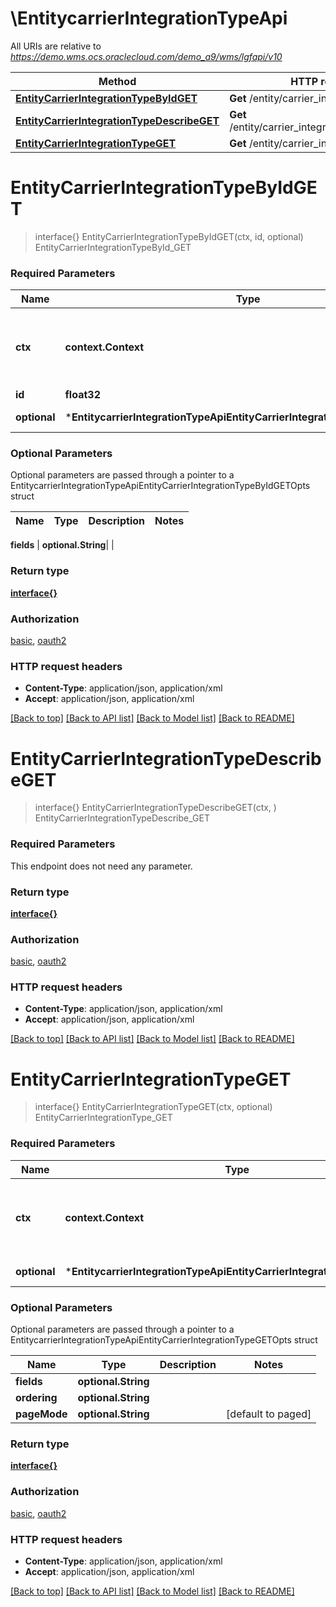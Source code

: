 # \EntitycarrierIntegrationTypeApi

All URIs are relative to *https://demo.wms.ocs.oraclecloud.com/demo_a9/wms/lgfapi/v10*

Method | HTTP request | Description
------------- | ------------- | -------------
[**EntityCarrierIntegrationTypeByIdGET**](EntitycarrierIntegrationTypeApi.md#EntityCarrierIntegrationTypeByIdGET) | **Get** /entity/carrier_integration_type/{id} | EntityCarrierIntegrationTypeById_GET
[**EntityCarrierIntegrationTypeDescribeGET**](EntitycarrierIntegrationTypeApi.md#EntityCarrierIntegrationTypeDescribeGET) | **Get** /entity/carrier_integration_type/describe | EntityCarrierIntegrationTypeDescribe_GET
[**EntityCarrierIntegrationTypeGET**](EntitycarrierIntegrationTypeApi.md#EntityCarrierIntegrationTypeGET) | **Get** /entity/carrier_integration_type | EntityCarrierIntegrationType_GET


# **EntityCarrierIntegrationTypeByIdGET**
> interface{} EntityCarrierIntegrationTypeByIdGET(ctx, id, optional)
EntityCarrierIntegrationTypeById_GET



### Required Parameters

Name | Type | Description  | Notes
------------- | ------------- | ------------- | -------------
 **ctx** | **context.Context** | context for authentication, logging, cancellation, deadlines, tracing, etc.
  **id** | **float32**|  | 
 **optional** | ***EntitycarrierIntegrationTypeApiEntityCarrierIntegrationTypeByIdGETOpts** | optional parameters | nil if no parameters

### Optional Parameters
Optional parameters are passed through a pointer to a EntitycarrierIntegrationTypeApiEntityCarrierIntegrationTypeByIdGETOpts struct

Name | Type | Description  | Notes
------------- | ------------- | ------------- | -------------

 **fields** | **optional.String**|  | 

### Return type

[**interface{}**](interface{}.md)

### Authorization

[basic](../README.md#basic), [oauth2](../README.md#oauth2)

### HTTP request headers

 - **Content-Type**: application/json, application/xml
 - **Accept**: application/json, application/xml

[[Back to top]](#) [[Back to API list]](../README.md#documentation-for-api-endpoints) [[Back to Model list]](../README.md#documentation-for-models) [[Back to README]](../README.md)

# **EntityCarrierIntegrationTypeDescribeGET**
> interface{} EntityCarrierIntegrationTypeDescribeGET(ctx, )
EntityCarrierIntegrationTypeDescribe_GET



### Required Parameters
This endpoint does not need any parameter.

### Return type

[**interface{}**](interface{}.md)

### Authorization

[basic](../README.md#basic), [oauth2](../README.md#oauth2)

### HTTP request headers

 - **Content-Type**: application/json, application/xml
 - **Accept**: application/json, application/xml

[[Back to top]](#) [[Back to API list]](../README.md#documentation-for-api-endpoints) [[Back to Model list]](../README.md#documentation-for-models) [[Back to README]](../README.md)

# **EntityCarrierIntegrationTypeGET**
> interface{} EntityCarrierIntegrationTypeGET(ctx, optional)
EntityCarrierIntegrationType_GET



### Required Parameters

Name | Type | Description  | Notes
------------- | ------------- | ------------- | -------------
 **ctx** | **context.Context** | context for authentication, logging, cancellation, deadlines, tracing, etc.
 **optional** | ***EntitycarrierIntegrationTypeApiEntityCarrierIntegrationTypeGETOpts** | optional parameters | nil if no parameters

### Optional Parameters
Optional parameters are passed through a pointer to a EntitycarrierIntegrationTypeApiEntityCarrierIntegrationTypeGETOpts struct

Name | Type | Description  | Notes
------------- | ------------- | ------------- | -------------
 **fields** | **optional.String**|  | 
 **ordering** | **optional.String**|  | 
 **pageMode** | **optional.String**|  | [default to paged]

### Return type

[**interface{}**](interface{}.md)

### Authorization

[basic](../README.md#basic), [oauth2](../README.md#oauth2)

### HTTP request headers

 - **Content-Type**: application/json, application/xml
 - **Accept**: application/json, application/xml

[[Back to top]](#) [[Back to API list]](../README.md#documentation-for-api-endpoints) [[Back to Model list]](../README.md#documentation-for-models) [[Back to README]](../README.md)

